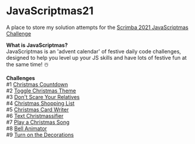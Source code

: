 # JavaScriptmas21
A place to store my solution attempts for the [Scrimba 2021 JavaScriptmas Challenge](https://scrimba.com/learn/javascriptmas2021/)

**What is JavaScriptmas?**   
JavaScriptmas is an 'advent calendar' of festive daily code challenges, designed to help you level up your JS skills and have lots of festive fun at the same time! ☃️

**Challenges**   
#1 [Christmas Countdown](https://thebimsider.github.io/JavaScriptmas21/Day1/)   
#2 [Toggle Christmas Theme](https://thebimsider.github.io/JavaScriptmas21/Day2/)   
#3 [Don't Scare Your Relatives](https://thebimsider.github.io/JavaScriptmas21/Day3/)   
#4 [Christmas Shopping List](https://thebimsider.github.io/JavaScriptmas21/Day4/)   
#5 [Christmas Card Writer](https://thebimsider.github.io/JavaScriptmas21/Day5/)    
#6 [Text Christmassifier](https://thebimsider.github.io/JavaScriptmas21/Day6/)    
#7 [Play a Christmas Song](https://thebimsider.github.io/JavaScriptmas21/Day7/)   
#8 [Bell Animator](https://thebimsider.github.io/JavaScriptmas21/Day8/)  
#9 [Turn on the Decorations](https://thebimsider.github.io/JavaScriptmas21/Day9/)  
